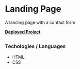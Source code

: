 # Landing Page

A landing page with a contact form

[**Deployed Project**](sebzg.github.io/Landing-Page/)

##
### Techologies / Languages
 - HTML
 - CSS

##